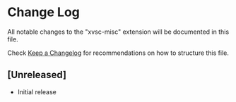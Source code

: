 # Change Log
All notable changes to the "xvsc-misc" extension will be documented in this file.

Check [Keep a Changelog](http://keepachangelog.com/) for recommendations on how to structure this file.

## [Unreleased]
- Initial release
